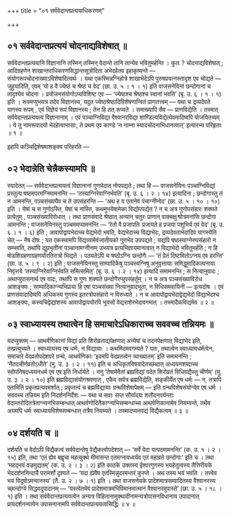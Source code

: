 +++
title = "०१ सर्ववेदान्तप्रत्ययाधिकरणम्"

+++

## ०१ सर्ववेदान्तप्रत्ययं चोदनाद्यविशेषात् ॥

सर्ववेदान्तप्रत्ययानि विज्ञानानि तस्मिन् तस्मिन् वेदान्ते तानि तान्येव भवितुमर्हन्ति । कुतः ? चोदनाद्यविशेषात् ; आदिग्रहणेन शाखान्तराधिकरणसिद्धान्तसूत्रोदिता अभेदहेतव इहाकृष्यन्ते — संयोगरूपचोदनाख्याऽविशेषादित्यर्थः । यथा एकस्मिन्नग्निहोत्रे शाखाभेदेऽपि पुरुषप्रयत्नस्तादृश एव चोद्यते — जुहुयादिति, एवम् ‘यो ह वै ज्येष्ठं च श्रेष्ठं च वेद’ (छा. उ. ५ । १ । १) इति वाजसनेयिनां छन्दोगानां च तादृश्येव चोदना । प्रयोजनसंयोगोऽप्यविशिष्ट एव — ‘ज्येष्ठश्च श्रेष्ठश्च स्वानां भवति’ (बृ. उ. ६ । १ । १) इति । रूपमप्युभयत्र तदेव विज्ञानस्य, यदुत ज्येष्ठश्रेष्ठादिविशेषणान्वितं प्राणतत्त्वम् — यथा च द्रव्यदेवते यागस्य रूपम् , एवं विज्ञेयं रूपं विज्ञानस्य ; तेन हि तत् रूप्यते । समाख्यापि सैव — प्राणविद्येति । तस्मात् सर्ववेदान्तप्रत्ययत्वं विज्ञानानाम् । एवं पञ्चाग्निविद्या वैश्वानरविद्या शाण्डिल्यविद्येत्येवमादिष्वपि योजयितव्यम् । ये तु नामरूपादयो भेदहेत्वाभासाः, ते प्रथम एव काण्डे ‘न नाम्ना स्यादचोदनाभिधानत्वात्’ इत्यारभ्य परिहृताः ॥ १ ॥

इहापि कञ्चिद्विशेषमाशङ्क्य परिहरति —

## ०२ भेदान्नेति चेन्नैकस्यामपि ॥

स्यादेतत् — सर्ववेदान्तप्रत्ययत्वं विज्ञानानां गुणभेदात् नोपपद्यते ; तथा हि — वाजसनेयिनः पञ्चाग्निविद्यां प्रस्तुत्य षष्ठमपरमग्निमामनन्ति — ‘तस्याग्निरेवाग्निर्भवति’ (बृ. उ. ६ । २ । १४) इत्यादिना ; छन्दोगास्तु तं न आमनन्ति, पञ्चसंख्ययैव च ते उपसंहरन्ति — ‘अथ ह य एतानेवं पंचाग्नीन्वेद’ (छा. उ. ५ । १० । १०) इति । येषां च स गुणोऽस्ति, येषां च नास्ति, कथमुभयेषामेका विद्योपपद्येत ? न च अत्र गुणोपसंहारः शक्यते प्रत्येतुम् , पञ्चसंख्याविरोधात् । तथा प्राणसंवादे श्रेष्ठात् अन्यान् चतुरः प्राणान् वाक्चक्षुःश्रोत्रमनांसि छन्दोगा आमनन्ति ; वाजसनेयिनस्तु पञ्चममप्यामनन्ति — ‘रेतो वै प्रजापतिः प्रजायते ह प्रजया पशुभिर्य एवं वेद’ (बृ. उ. ६ । १ । ६) इति ; आवापोद्वापभेदाच्च वेद्यभेदो भवति, वेद्यभेदाच्च विद्याभेदः, द्रव्यदेवताभेदादिव यागस्येति चेत् — नैष दोषः ; यत एकस्यामपि विद्यायामेवंजातीयको गुणभेद उपपद्यते ; यद्यपि षष्ठस्याग्नेरुपसंहारो न सम्भवति, तथापि द्युप्रभृतीनां पञ्चानामग्नीनाम् उभयत्र प्रत्यभिज्ञायमानत्वात् न विद्याभेदो भवितुमर्हति ; न हि षोडशिग्रहणाग्रहणयोरतिरात्रो भिद्यते । पठ्यतेऽपि च षष्ठोऽग्निः छन्दोगैः — ‘तं प्रेतं दिष्टमितोऽग्नय एव हरन्ति’ (छा. उ. ५ । ९ । २) इति ; वाजसनेयिनस्तु साम्पादिकेषु पञ्चस्वग्निषु अनुवृत्तायाः समिद्धूमादिकल्पनाया निवृत्तये ‘तस्याग्निरेवाग्निर्भवति समित्समित्’ (बृ. उ. ६ । २ । १४) इत्यादि समामनन्ति ; स नित्यानुवादः ; अथाप्युपासनार्थ एष वादः, तथापि स गुणः शक्यते छन्दोगैरप्युपसंहर्तुम् । न च अत्र पञ्चसंख्याविरोध आशङ्क्यः ; साम्पादिकाग्न्यभिप्राया हि एषा पञ्चसंख्या नित्यानुवादभूता, न विधिसमवायिनी — इत्यदोषः । एवं प्राणसंवादादिष्वपि अधिकस्य गुणस्य इतरत्रोपसंहारो न विरुध्यते । न च आवापोद्वापभेदाद्वेद्यभेदो विद्याभेदश्च आशङ्क्यः, कस्यचिद्वेद्यांशस्य आवापोद्वापयोरपि भूयसो वेद्यराशेरभेदावगमात् । तस्मादैकविद्यमेव ॥ २ ॥

## ०३ स्वाध्यायस्य तथात्वेन हि समाचारेऽधिकाराच्च सववच्च तन्नियमः ॥

यदप्युक्तम् — आथर्वणिकानां विद्यां प्रति शिरोव्रताद्यपेक्षणात् अन्येषां च तदनपेक्षणात् विद्याभेद इति, तत्प्रत्युच्यते । स्वाध्यायस्य एष धर्मः, न विद्यायाः । कथमिदमवगम्यते ? यतः, तथात्वेन स्वाध्यायधर्मत्वेन, समाचारे वेदव्रतोपदेशपरे ग्रन्थे, आथर्वणिकाः ‘इदमपि वेदव्रतत्वेन व्याख्यातम्’ इति समामनन्ति ; ‘नैतदचीर्णव्रतोऽधीते’ (मु. उ. ३ । २ । ११) इति च अधिकृतविषयादेतच्छब्दात् अध्ययनशब्दाच्च स्वोपनिषदध्ययनधर्म एव एष इति निर्धार्यते । ननु ‘तेषामेवैतां ब्रह्मविद्यां वदेत शिरोव्रतं विधिवद्यैस्तु चीर्णम्’ (मु. उ. ३ । २ । १०) इति ब्रह्मविद्यासंयोगश्रवणात् , एकैव सर्वत्र ब्रह्मविद्येति, सङ्कीर्येत एष धर्मः — न, तत्रापि एतामिति प्रकृतप्रत्यवमर्शात् ; प्रकृतत्वं च ब्रह्मविद्यायाः ग्रन्थविशेषापेक्षम् — इति ग्रन्थविशेषसंयोग्येव एष धर्मः । सववच्च तन्नियम इति निदर्शननिर्देशः — यथा च सवाः सप्त सौर्यादयः शतौदनपर्यन्ताः वेदान्तरोदितत्रेताग्न्यनभिसम्बन्धात् आथर्वणोदितैकाग्न्यभिसम्बन्धाच्च आथर्वणिकानामेव नियम्यन्ते, तथैव अयमपि धर्मः स्वाध्यायविशेषसम्बन्धात् तत्रैव नियम्यते । तस्मादप्यनवद्यं विद्यैकत्वम् ॥ ३ ॥

## ०४ दर्शयति च ॥

दर्शयति च वेदोऽपि विद्यैकत्वं सर्ववेदान्तेषु वेद्यैकत्वोपदेशात् — ‘सर्वे वेदा यत्पदमामनन्ति’ (क. उ. १ । २ । १५) इति, तथा ‘एतं ह्येव बह्वृचा महत्युक्थे मीमांसन्त एतमग्नावध्वर्यव एतं महाव्रते छन्दोगाः’ इति च । तथा ‘महद्भयं वज्रमुद्यतम्’ (क. उ. २ । ३ । २) इति काठके उक्तस्य ईश्वरगुणस्य भयहेतुत्वस्य तैत्तिरीयके भेददर्शननिन्दायै परामर्शो दृश्यते — ‘यदा ह्येवैष एतस्मिन्नुदरमन्तरं कुरुते । अथ तस्य भयं भवति । तत्त्वेव भयं विदुषोऽमन्वानस्य’ (तै. उ. २ । ७ । १) इति । तथा वाजसनेयके प्रादेशमात्रसम्पादितस्य वैश्वानरस्य च्छान्दोग्ये सिद्धवदुपादानम् — ‘यस्त्वेतमेवं प्रादेशमात्रमभिविमानमात्मानं वैश्वानरमुपास्ते’ (छा. उ. ५ । १८ । १) इति । तथा सर्ववेदान्तप्रत्ययत्वेन अन्यत्र विहितानामुक्थादीनामन्यत्रोपासनविधानाय उपादानात् प्रायदर्शनन्यायेन उपासनानामपि सर्ववेदान्तप्रत्ययत्वसिद्धिः ॥ ४ ॥
